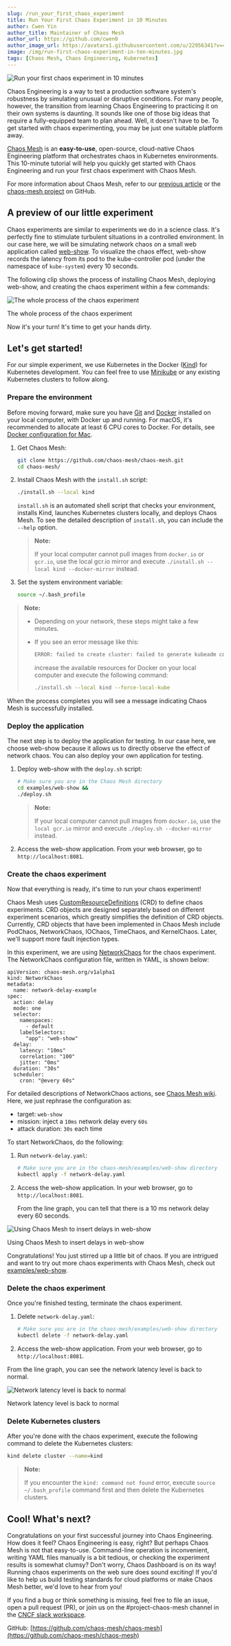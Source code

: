 ```yaml
---
slug: /run_your_first_chaos_experiment
title: Run Your First Chaos Experiment in 10 Minutes
author: Cwen Yin
author_title: Maintainer of Chaos Mesh
author_url: https://github.com/cwen0
author_image_url: https://avatars1.githubusercontent.com/u/22956341?v=4
image: /img/run-first-chaos-experiment-in-ten-minutes.jpg
tags: [Chaos Mesh, Chaos Engineering, Kubernetes]
---
```


![Run your first chaos experiment in 10 minutes](/img/run-first-chaos-experiment-in-ten-minutes.jpg)

Chaos Engineering is a way to test a production software system's robustness by simulating unusual or disruptive conditions. For many people, however, the transition from learning Chaos Engineering to practicing it on their own systems is daunting. It sounds like one of those big ideas that require a fully-equipped team to plan ahead. Well, it doesn't have to be. To get started with chaos experimenting, you may be just one suitable platform away.

<!--truncate-->

[Chaos Mesh](https://github.com/chaos-mesh/chaos-mesh) is an **easy-to-use**, open-source, cloud-native Chaos Engineering platform that orchestrates chaos in Kubernetes environments. This 10-minute tutorial will help you quickly get started with Chaos Engineering and run your first chaos experiment with Chaos Mesh.

For more information about Chaos Mesh, refer to our [previous article](https://pingcap.com/blog/chaos-mesh-your-chaos-engineering-solution-for-system-resiliency-on-kubernetes/) or the [chaos-mesh project](https://github.com/chaos-mesh/chaos-mesh) on GitHub.

## A preview of our little experiment

Chaos experiments are similar to experiments we do in a science class. It's perfectly fine to stimulate turbulent situations in a controlled environment. In our case here, we will be simulating network chaos on a small web application called [web-show](https://github.com/chaos-mesh/web-show). To visualize the chaos effect, web-show records the latency from its pod to the kube-controller pod (under the namespace of `kube-system`) every 10 seconds.

The following clip shows the process of installing Chaos Mesh, deploying web-show, and creating the chaos experiment within a few commands:

![The whole process of the chaos experiment](/img/whole-process-of-chaos-experiment.gif)

<div class="caption-center"> The whole process of the chaos experiment </div>

Now it's your turn! It's time to get your hands dirty.

## Let's get started!

For our simple experiment, we use Kubernetes in the Docker ([Kind](https://kind.sigs.k8s.io/)) for Kubernetes development. You can feel free to use [Minikube](https://minikube.sigs.k8s.io/) or any existing Kubernetes clusters to follow along.

### Prepare the environment

Before moving forward, make sure you have [Git](https://git-scm.com/) and [Docker](https://www.docker.com/) installed on your local computer, with Docker up and running. For macOS, it's recommended to allocate at least 6 CPU cores to Docker. For details, see [Docker configuration for Mac](https://docs.docker.com/docker-for-mac/#advanced).

1. Get Chaos Mesh:

   ```bash
   git clone https://github.com/chaos-mesh/chaos-mesh.git
   cd chaos-mesh/
   ```

2. Install Chaos Mesh with the `install.sh` script:

   ```bash
   ./install.sh --local kind
   ```

   `install.sh` is an automated shell script that checks your environment, installs Kind, launches Kubernetes clusters locally, and deploys Chaos Mesh. To see the detailed description of `install.sh`, you can include the `--help` option.

   > **Note:**
   >
   > If your local computer cannot pull images from `docker.io` or `gcr.io`, use the local gcr.io mirror and execute `./install.sh --local kind --docker-mirror` instead.

3. Set the system environment variable:

   ```bash
   source ~/.bash_profile
   ```

> **Note:**
>
> - Depending on your network, these steps might take a few minutes.
> - If you see an error message like this:
>
>   ```bash
>   ERROR: failed to create cluster: failed to generate kubeadm config content: failed to get kubernetes version from node: failed to get file: command "docker exec --privileged kind-control-plane cat /kind/version" failed with error: exit status 1
>   ```
>
>   increase the available resources for Docker on your local computer and execute the following command:
>
>   ```bash
>   ./install.sh --local kind --force-local-kube
>   ```

When the process completes you will see a message indicating Chaos Mesh is successfully installed.

### Deploy the application

The next step is to deploy the application for testing. In our case here, we choose web-show because it allows us to directly observe the effect of network chaos. You can also deploy your own application for testing.

1. Deploy web-show with the `deploy.sh` script:

   ```bash
   # Make sure you are in the Chaos Mesh directory
   cd examples/web-show &&
   ./deploy.sh
   ```

   > **Note:**
   >
   > If your local computer cannot pull images from `docker.io`, use the `local gcr.io` mirror and execute `./deploy.sh --docker-mirror` instead.

2. Access the web-show application. From your web browser, go to `http://localhost:8081`.

### Create the chaos experiment

Now that everything is ready, it's time to run your chaos experiment!

Chaos Mesh uses [CustomResourceDefinitions](https://kubernetes.io/docs/tasks/access-kubernetes-api/custom-resources/custom-resource-definitions/) (CRD) to define chaos experiments. CRD objects are designed separately based on different experiment scenarios, which greatly simplifies the definition of CRD objects. Currently, CRD objects that have been implemented in Chaos Mesh include PodChaos, NetworkChaos, IOChaos, TimeChaos, and KernelChaos. Later, we'll support more fault injection types.

In this experiment, we are using [NetworkChaos](https://github.com/chaos-mesh/chaos-mesh/blob/master/examples/web-show/network-delay.yaml) for the chaos experiment. The NetworkChaos configuration file, written in YAML, is shown below:

```
apiVersion: chaos-mesh.org/v1alpha1
kind: NetworkChaos
metadata:
  name: network-delay-example
spec:
  action: delay
  mode: one
  selector:
    namespaces:
      - default
    labelSelectors:
      "app": "web-show"
  delay:
    latency: "10ms"
    correlation: "100"
    jitter: "0ms"
  duration: "30s"
  scheduler:
    cron: "@every 60s"
```

For detailed descriptions of NetworkChaos actions, see [Chaos Mesh wiki](https://github.com/chaos-mesh/chaos-mesh/wiki/Network-Chaos). Here, we just rephrase the configuration as:

- target: `web-show`
- mission: inject a `10ms` network delay every `60s`
- attack duration: `30s` each time

To start NetworkChaos, do the following:

1. Run `network-delay.yaml`:

   ```bash
   # Make sure you are in the chaos-mesh/examples/web-show directory
   kubectl apply -f network-delay.yaml
   ```

2. Access the web-show application. In your web browser, go to `http://localhost:8081`.

   From the line graph, you can tell that there is a 10 ms network delay every 60 seconds.

![Using Chaos Mesh to insert delays in web-show](/img/using-chaos-mesh-to-insert-delays-in-web-show.png)

<div class="caption-center"> Using Chaos Mesh to insert delays in web-show </div>

Congratulations! You just stirred up a little bit of chaos. If you are intrigued and want to try out more chaos experiments with Chaos Mesh, check out [examples/web-show](https://github.com/chaos-mesh/chaos-mesh/tree/master/examples/web-show).

### Delete the chaos experiment

Once you're finished testing, terminate the chaos experiment.

1. Delete `network-delay.yaml`:

   ```bash
   # Make sure you are in the chaos-mesh/examples/web-show directory
   kubectl delete -f network-delay.yaml
   ```

2. Access the web-show application. From your web browser, go to `http://localhost:8081`.

From the line graph, you can see the network latency level is back to normal.

![Network latency level is back to normal](/img/network-latency-level-is-back-to-normal.png)

<div class="caption-center"> Network latency level is back to normal </div>

### Delete Kubernetes clusters

After you're done with the chaos experiment, execute the following command to delete the Kubernetes clusters:

```bash
kind delete cluster --name=kind
```

> **Note:**
>
> If you encounter the `kind: command not found` error, execute `source ~/.bash_profile` command first and then delete the Kubernetes clusters.

## Cool! What's next?

Congratulations on your first successful journey into Chaos Engineering. How does it feel? Chaos Engineering is easy, right? But perhaps Chaos Mesh is not that easy-to-use. Command-line operation is inconvenient, writing YAML files manually is a bit tedious, or checking the experiment results is somewhat clumsy? Don't worry, Chaos Dashboard is on its way! Running chaos experiments on the web sure does sound exciting! If you'd like to help us build testing standards for cloud platforms or make Chaos Mesh better, we'd love to hear from you!

If you find a bug or think something is missing, feel free to file an issue, open a pull request (PR), or join us on the #project-chaos-mesh channel in the [CNCF slack workspace](https://slack.cncf.io/).

GitHub: [https://github.com/chaos-mesh/chaos-mesh](https://github.com/chaos-mesh/chaos-mesh)
